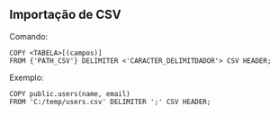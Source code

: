 ## Importação de CSV

Comando:
```
COPY <TABELA>[(campos)]
FROM {'PATH_CSV'} DELIMITER <'CARACTER_DELIMITDADOR'> CSV HEADER;
```

Exemplo:
```
COPY public.users(name, email)
FROM 'C:/temp/users.csv' DELIMITER ';' CSV HEADER;
```
